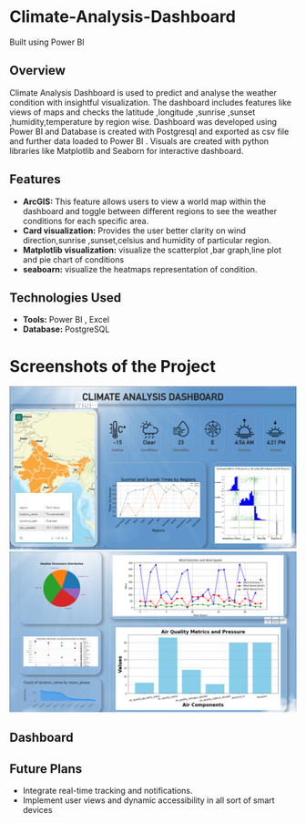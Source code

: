 # Climate-Analysis-Dashboard
Built using Power BI


## Overview
Climate Analysis Dashboard is used to predict and analyse the weather condition with insightful visualization. The dashboard includes features like views of maps and checks the latitude ,longitude ,sunrise ,sunset ,humidity,temperature by region wise. Dashboard was developed using Power BI and Database is created with Postgresql and exported as csv file and further data loaded to Power BI . Visuals are created with python libraries like Matplotlib and Seaborn for interactive dashboard.

## Features
  - **ArcGIS:** This feature allows users to view a world map within the dashboard and toggle between different regions to see the weather conditions for each specific area.
  - **Card visualization:** Provides the user better clarity on wind direction,sunrise ,sunset,celsius and humidity of particular region.
- **Matplotlib visualization:** visualize the scatterplot ,bar graph,line plot and pie chart of conditions
- **seaboarn:** visualize the heatmaps representation of condition.

## Technologies Used
- **Tools:** Power BI , Excel
- **Database:** PostgreSQL

# Screenshots of the Project
![Screenshot 1](screenshot/page1/screenshot1.png)
![Screenshot 2](screenshot/page1/screenshot2.png)
## Dashboard


## Future Plans

- Integrate real-time tracking and notifications.
- Implement user views and dynamic accessibility in all sort of smart devices
  

